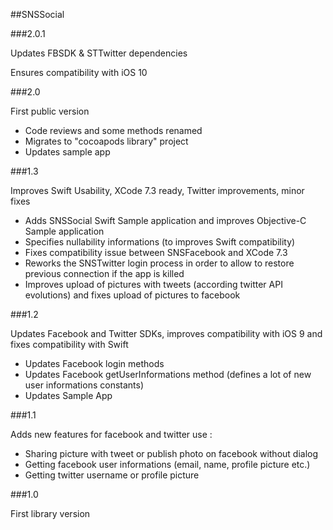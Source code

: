 ##SNSSocial

###2.0.1

Updates FBSDK & STTwitter dependencies

Ensures compatibility with iOS 10

###2.0

First public version

- Code reviews and some methods renamed
- Migrates to "cocoapods library" project
- Updates sample app

###1.3

Improves Swift Usability, XCode 7.3 ready, Twitter improvements, minor fixes

- Adds SNSSocial Swift Sample application and improves Objective-C Sample application
- Specifies nullability informations (to improves Swift compatibility)
- Fixes compatibility issue between SNSFacebook and XCode 7.3
- Reworks the SNSTwitter login process in order to allow to restore previous connection if the app is killed
- Improves upload of pictures with tweets (according twitter API evolutions) and fixes upload of pictures to facebook

###1.2

Updates Facebook and Twitter SDKs, improves compatibility with iOS 9 and fixes compatibility with Swift

- Updates Facebook login methods
- Updates Facebook getUserInformations method (defines a lot of new user informations constants)
- Updates Sample App

###1.1

Adds new features for facebook and twitter use :
- Sharing picture with tweet or publish photo on facebook without dialog
- Getting facebook user informations (email, name, profile picture etc.)
- Getting twitter username or profile picture

###1.0

First library version